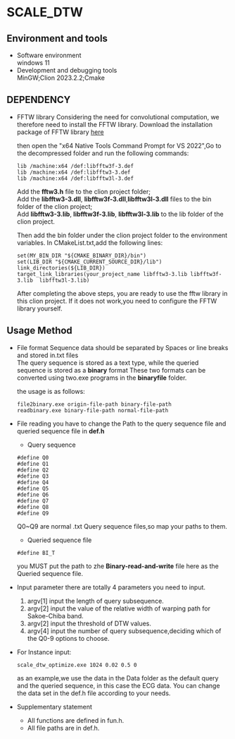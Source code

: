 # SCALE_DTW
## Environment and tools
+ Software environment  
  windows 11
+ Development and debugging tools  
  MinGW;Clion 2023.2.2;Cmake
## DEPENDENCY
+ FFTW library
  Considering the need for convolutional computation, we therefore need to install the FFTW library.
  Download the installation package of FFTW library [here](https://fftw.org/install/windows.html)

  then open the "x64 Native Tools Command Prompt for VS 2022",Go to the decompressed folder and run the following commands:
  
  ```
  lib /machine:x64 /def:libfftw3f-3.def  
  lib /machine:x64 /def:libfftw3-3.def  
  lib /machine:x64 /def:libfftw3l-3.def
   ```
  Add the **fftw3.h** file to the clion project folder;  
  Add the **libfftw3-3.dll**, **libfftw3f-3.dll**,**libfftw3l-3.dll** files to the bin folder of the clion project;  
  Add **libfftw3-3.lib**, **libfftw3f-3.lib**, **libfftw3l-3.lib** to the lib folder of the clion project.

  Then add the bin folder under the clion project folder to the environment variables.
  In CMakeList.txt,add the following lines:
  ```
  set(MY_BIN_DIR "${CMAKE_BINARY_DIR}/bin")
  set(LIB_DIR "${CMAKE_CURRENT_SOURCE_DIR}/lib")
  link_directories(${LIB_DIR})
  target_link_libraries(your_project_name libfftw3-3.lib libfftw3f-3.lib  libfftw3l-3.lib)
  ```
  After completing the above steps, you are ready to use the fftw library in this clion project.
  If it does not work,you need to configure the FFTW library yourself.
## Usage Method 
+ File format
  Sequence data should be separated by Spaces or line breaks and stored in.txt files  
  The query sequence is stored as a text type, while the queried sequence is stored as a **binary** format
  These two formats can be converted using two.exe programs in the **binaryfile** folder.

  the usage is as follows:
  ```
  file2binary.exe origin-file-path binary-file-path
  readbinary.exe binary-file-path normal-file-path
  ```
+ File reading
  you have to change the Path to the query sequence file and queried sequence file in **def.h**
  + Query sequence
  ```
  #define Q0 
  #define Q1 
  #define Q2 
  #define Q3 
  #define Q4 
  #define Q5 
  #define Q6 
  #define Q7 
  #define Q8 
  #define Q9  
  ```
  Q0~Q9 are normal .txt Query sequence files,so map your paths to them.
  
  + Queried sequence file
  ```
  #define BI_T
  ```
  you MUST put the path to zhe **Binary-read-and-write** file here as the Queried sequence file.

+ Input parameter
  there are totally 4 parameters you need to input.
  1. argv[1] input the length of query subsequence.
  2. argv[2] input the value of the relative width of warping path for Sakoe-Chiba band.
  3. argv[2] input the threshold of DTW values.
  4. argv[4] input the number of query subsequence,deciding which of the Q0-9 options to choose.

+ For Instance
  input:
  ```
  scale_dtw_optimize.exe 1024 0.02 0.5 0
  ```
  as an example,we use the data in the Data folder as the default query and the queried sequence, in this case the ECG data. You can change the data set in the def.h file according to your needs.
  
+ Supplementary statement
  + All functions are defined in fun.h.
  + All file paths are in def.h.
  
  

  
